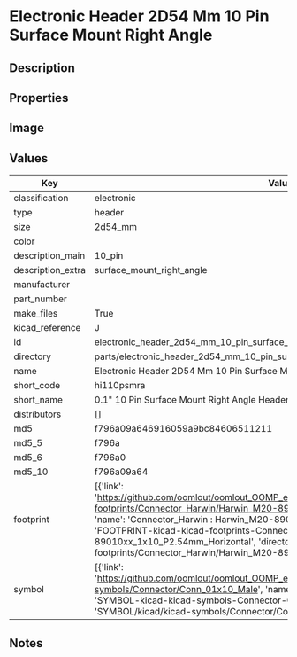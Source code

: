 # Electronic Header 2D54 Mm 10 Pin Surface Mount Right Angle

## Description

## Properties


## Image


## Values

| Key | Value |
| --- | --- |
| classification | electronic |
| type | header |
| size | 2d54_mm |
| color |  |
| description_main | 10_pin |
| description_extra | surface_mount_right_angle |
| manufacturer |  |
| part_number |  |
| make_files | True |
| kicad_reference | J |
| id | electronic_header_2d54_mm_10_pin_surface_mount_right_angle |
| directory | parts/electronic_header_2d54_mm_10_pin_surface_mount_right_angle |
| name | Electronic Header 2D54 Mm 10 Pin Surface Mount Right Angle |
| short_code | hi110psmra |
| short_name | 0.1" 10 Pin Surface Mount Right Angle Header |
| distributors | [] |
| md5 | f796a09a646916059a9bc84606511211 |
| md5_5 | f796a |
| md5_6 | f796a0 |
| md5_10 | f796a09a64 |
| footprint | [{'link': 'https://github.com/oomlout/oomlout_OOMP_eda_V2/tree/main/FOOTPRINT/kicad/kicad-footprints/Connector_Harwin/Harwin_M20-89010xx_1x10_P2.54mm_Horizontal', 'name': 'Connector_Harwin : Harwin_M20-89010xx_1x10_P2.54mm_Horizontal', 'id': 'FOOTPRINT-kicad-kicad-footprints-Connector_Harwin-Harwin_M20-89010xx_1x10_P2.54mm_Horizontal', 'directory': 'FOOTPRINT/kicad/kicad-footprints/Connector_Harwin/Harwin_M20-89010xx_1x10_P2.54mm_Horizontal/'}] |
| symbol | [{'link': 'https://github.com/oomlout/oomlout_OOMP_eda_V2/tree/main/SYMBOL/kicad/kicad-symbols/Connector/Conn_01x10_Male', 'name': 'Connector : Conn_01x10_Male', 'id': 'SYMBOL-kicad-kicad-symbols-Connector-Conn_01x10_Male', 'directory': 'SYMBOL/kicad/kicad-symbols/Connector/Conn_01x10_Male/'}] |

## Notes

